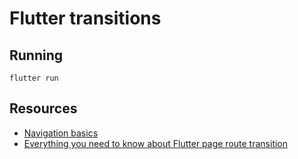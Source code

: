 # Flutter transitions

## Running

```shell
flutter run
```

## Resources

* [Navigation basics](https://flutter.dev/docs/cookbook/navigation/navigation-basics)
* [Everything you need to know about Flutter page route transition](https://medium.com/flutter-community/everything-you-need-to-know-about-flutter-page-route-transition-9ef5c1b32823)
